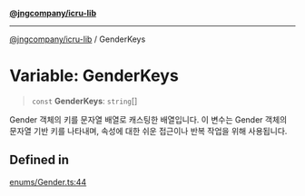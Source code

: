 [**@jngcompany/icru-lib**](../README.md)

***

[@jngcompany/icru-lib](../globals.md) / GenderKeys

# Variable: GenderKeys

> `const` **GenderKeys**: `string`[]

Gender 객체의 키를 문자열 배열로 캐스팅한 배열입니다.
이 변수는 Gender 객체의 문자열 기반 키를 나타내며,
속성에 대한 쉬운 접근이나 반복 작업을 위해 사용됩니다.

## Defined in

[enums/Gender.ts:44](https://github.com/jngcompany/icru-lib/blob/c1136b1cca3e7fccee98611dd392fe7b79b1145a/src/enums/Gender.ts#L44)
